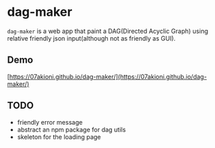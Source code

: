 # dag-maker
`dag-maker` is a web app that paint a DAG(Directed Acyclic Graph) using relative friendly json input(although not as friendly as GUI).

## Demo
[https://07akioni.github.io/dag-maker/](https://07akioni.github.io/dag-maker/)

## TODO
- friendly error message
- abstract an npm package for dag utils
- skeleton for the loading page